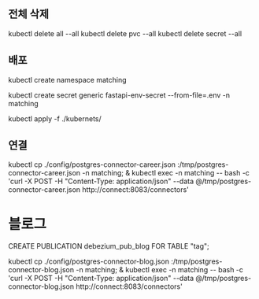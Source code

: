 ## 전체 삭제
kubectl delete all --all
kubectl delete pvc --all
kubectl delete secret --all




## 배포
kubectl create namespace matching

kubectl create secret generic fastapi-env-secret --from-file=.env -n matching

kubectl apply -f ./kubernets/



## 연결
kubectl cp ./config/postgres-connector-career.json <connect-pod>:/tmp/postgres-connector-career.json -n matching; & kubectl exec -n matching <connect-pod> -- bash -c 'curl -X POST -H "Content-Type: application/json" --data @/tmp/postgres-connector-career.json http://connect:8083/connectors'


# 블로그
CREATE PUBLICATION debezium_pub_blog FOR TABLE "tag";

kubectl cp ./config/postgres-connector-blog.json <connect-pod>:/tmp/postgres-connector-blog.json -n matching; & kubectl exec -n matching <connect-pod> -- bash -c 'curl -X POST -H "Content-Type: application/json" --data @/tmp/postgres-connector-blog.json http://connect:8083/connectors'
